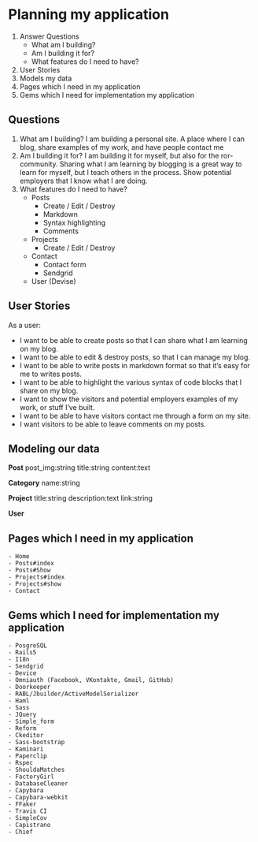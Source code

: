 # Planning my application
1. Answer Questions
	- What am I building?
	- Am I building it for?
	- What features do I need to have?
2. User Stories
3. Models my data
4. Pages which I need in my application
5. Gems which I need for implementation my application

## Questions

1. What am I building? I am building a personal site. A place where I can blog, share examples of my work, and have people contact me
2. Am I  building it for? I am building it for myself, but also for the ror-community. Sharing what I am learning by blogging is a great way to learn for myself, but I teach others in the process. Show potential employers that I know what I are doing.
3. What features do I need to have?
	- Posts
		- Create / Edit / Destroy
		- Markdown
		- Syntax highlighting
		- Comments
	- Projects
		- Create / Edit / Destroy
	- Contact
		- Contact form
		- Sendgrid
	- User (Devise)
	
## User Stories
	
As a user:
- I want to be able to create posts so that I can share what I am learning on my blog.
- I want to be able to edit & destroy posts, so that I can manage my blog.
- I want to be able to write posts in markdown format so that it’s easy for me to writes posts.
- I want to be able to highlight the various syntax of code blocks that I share on my blog.
- I want to show the visitors and potential employers examples of my work, or stuff I’ve built.
- I want to be able to have visitors contact me through a form on my site.
- I want visitors to be able to leave comments on my posts.

## Modeling our data
**Post**
	post_img:string
	title:string
	content:text

**Category**
	name:string

**Project**
	title:string
	description:text
	link:string

**User**

## Pages which I need in my application
	- Home
	- Posts#index
	- Posts#Show
	- Projects#index
	- Projects#show
	- Contact

## Gems which I need for implementation my application
	- PosgreSQL
	- Rails5
	- I18n
	- Sendgrid
	- Device
	- Omniauth (Facebook, VKontakte, Gmail, GitHub)
	- Doorkeeper
	- RABL/Jbuilder/ActiveModelSerializer
	- Haml
	- Sass
	- JQuery
	- Simple_form
	- Reform
	- Ckeditor
	- Sass-bootstrap
	- Kaminari
	- Paperclip
	- Rspec
	- ShouldaMatches
	- FactoryGirl
	- DatabaseCleaner
	- Capybara
	- Capybara-webkit
	- FFaker
	- Travis CI
	- SimpleCov
	- Capistrano
	- Chief